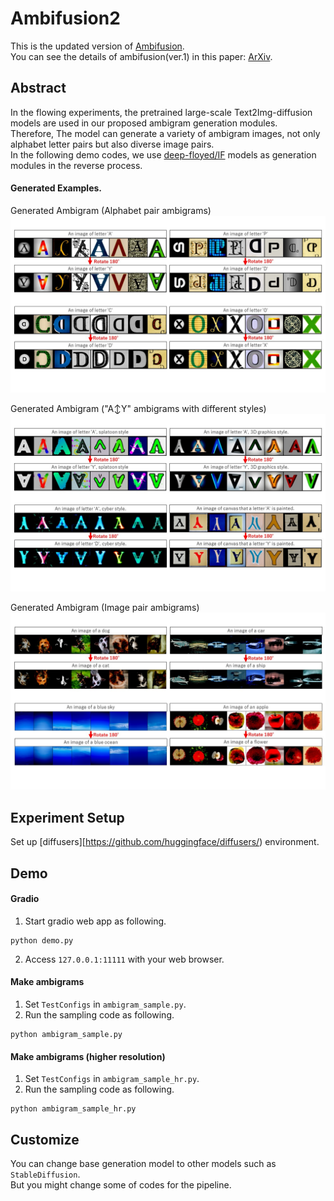 # Ambifusion2 
This is the updated version of [Ambifusion](https://github.com/univ-esuty/ambifusion).  
You can see the details of ambifusion(ver.1) in this paper: [ArXiv](https://arxiv.org/abs/2306.12049).  

## Abstract
In the flowing experiments, the pretrained large-scale Text2Img-diffusion models are used in our proposed ambigram generation modules.  
Therefore, The model can generate a variety of ambigram images, not only alphabet letter pairs but also diverse image pairs.  
In the following demo codes, we use [deep-floyed/IF](https://github.com/deep-floyd/IF) models as generation modules in the reverse process.

#### Generated Examples.
Generated Ambigram (Alphabet pair ambigrams)  
![ex-1](_git/ex-1.JPG)

Generated Ambigram ("A↕Y" ambigrams with different styles)
![ex-2](_git/ex-2.JPG)

Generated Ambigram (Image pair ambigrams)
![ex-3](_git/ex-3.JPG)

## Experiment Setup
Set up [diffusers][https://github.com/huggingface/diffusers/) environment.

## Demo
#### Gradio
1. Start gradio web app as following.
```
python demo.py
```
2. Access `127.0.0.1:11111` with your web browser.

#### Make ambigrams
1. Set `TestConfigs` in `ambigram_sample.py`.
2. Run the sampling code as following.
```
python ambigram_sample.py
```

#### Make ambigrams (higher resolution)
1. Set `TestConfigs` in `ambigram_sample_hr.py`.
2. Run the sampling code as following.
```
python ambigram_sample_hr.py
```

## Customize
You can change base generation model to other models such as `StableDiffusion`.  
But you might change some of codes for the pipeline.